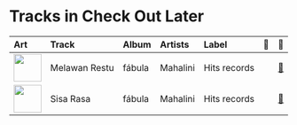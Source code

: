 # Tracks in Check Out Later

| Art | Track | Album | Artists | Label | 💚 | 🔗 |
|:---|:---|:---|:---|:---|:---|:---|
| <img src="https://i.scdn.co/image/ab67616d0000b273a8a2a99e01506f56c991a24e" alt="" width="50" /> | Melawan Restu | fábula | Mahalini | Hits records | | [🔗](https://open.spotify.com/track/3PP6leq3XCLDzi32Fb35Nw) |
| <img src="https://i.scdn.co/image/ab67616d0000b273a8a2a99e01506f56c991a24e" alt="" width="50" /> | Sisa Rasa | fábula | Mahalini | Hits records | | [🔗](https://open.spotify.com/track/6Iq3sgLVrqqZfRitLaeHkn) |
